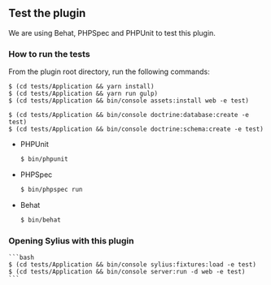 ## Test the plugin

We are using Behat, PHPSpec and PHPUnit to test this plugin.

### How to run the tests

From the plugin root directory, run the following commands:

    $ (cd tests/Application && yarn install)
    $ (cd tests/Application && yarn run gulp)
    $ (cd tests/Application && bin/console assets:install web -e test)
    
    $ (cd tests/Application && bin/console doctrine:database:create -e test)
    $ (cd tests/Application && bin/console doctrine:schema:create -e test)

  - PHPUnit

    ```bash
    $ bin/phpunit
    ```

  - PHPSpec

    ```bash
    $ bin/phpspec run
    ```

  - Behat

    ```bash
    $ bin/behat
    ```
    
### Opening Sylius with this plugin

    ```bash
    $ (cd tests/Application && bin/console sylius:fixtures:load -e test)
    $ (cd tests/Application && bin/console server:run -d web -e test)
    ```